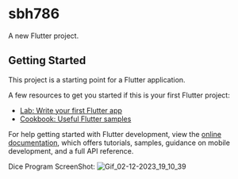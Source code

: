 # sbh786

A new Flutter project.

## Getting Started

This project is a starting point for a Flutter application.

A few resources to get you started if this is your first Flutter project:

- [Lab: Write your first Flutter app](https://docs.flutter.dev/get-started/codelab)
- [Cookbook: Useful Flutter samples](https://docs.flutter.dev/cookbook)

For help getting started with Flutter development, view the
[online documentation](https://docs.flutter.dev/), which offers tutorials,
samples, guidance on mobile development, and a full API reference.

Dice Program ScreenShot:
![Gif_02-12-2023_19_10_39](https://github.com/shossain786/sbh786/assets/31798329/3eb8566e-fc4b-4db9-9950-82d3d242fa29)
